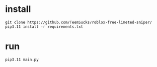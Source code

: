 # install
```git clone https://github.com/TeemSucks/roblox-free-limeted-sniper/```
```pip3.11 install -r requirements.txt```

# run
```pip3.11 main.py```
